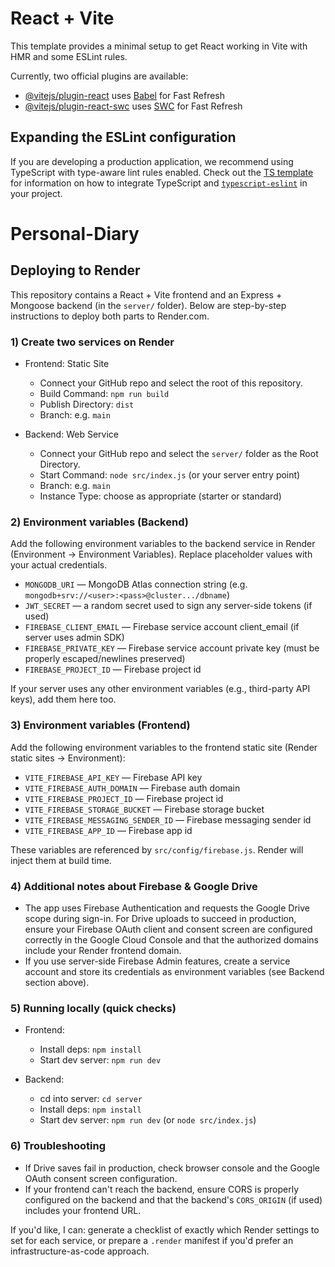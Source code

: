 # React + Vite

This template provides a minimal setup to get React working in Vite with HMR and some ESLint rules.

Currently, two official plugins are available:

- [@vitejs/plugin-react](https://github.com/vitejs/vite-plugin-react/blob/main/packages/plugin-react) uses [Babel](https://babeljs.io/) for Fast Refresh
- [@vitejs/plugin-react-swc](https://github.com/vitejs/vite-plugin-react/blob/main/packages/plugin-react-swc) uses [SWC](https://swc.rs/) for Fast Refresh

## Expanding the ESLint configuration

If you are developing a production application, we recommend using TypeScript with type-aware lint rules enabled. Check out the [TS template](https://github.com/vitejs/vite/tree/main/packages/create-vite/template-react-ts) for information on how to integrate TypeScript and [`typescript-eslint`](https://typescript-eslint.io) in your project.
# Personal-Diary

## Deploying to Render

This repository contains a React + Vite frontend and an Express + Mongoose backend (in the `server/` folder). Below are step-by-step instructions to deploy both parts to Render.com.

### 1) Create two services on Render

- Frontend: Static Site
	- Connect your GitHub repo and select the root of this repository.
	- Build Command: `npm run build`
	- Publish Directory: `dist`
	- Branch: e.g. `main`

- Backend: Web Service
	- Connect your GitHub repo and select the `server/` folder as the Root Directory.
	- Start Command: `node src/index.js` (or your server entry point)
	- Branch: e.g. `main`
	- Instance Type: choose as appropriate (starter or standard)

### 2) Environment variables (Backend)

Add the following environment variables to the backend service in Render (Environment -> Environment Variables). Replace placeholder values with your actual credentials.

- `MONGODB_URI` — MongoDB Atlas connection string (e.g. `mongodb+srv://<user>:<pass>@cluster.../dbname`)
- `JWT_SECRET` — a random secret used to sign any server-side tokens (if used)
- `FIREBASE_CLIENT_EMAIL` — Firebase service account client_email (if server uses admin SDK)
- `FIREBASE_PRIVATE_KEY` — Firebase service account private key (must be properly escaped/newlines preserved)
- `FIREBASE_PROJECT_ID` — Firebase project id

If your server uses any other environment variables (e.g., third-party API keys), add them here too.

### 3) Environment variables (Frontend)

Add the following environment variables to the frontend static site (Render static sites -> Environment):

- `VITE_FIREBASE_API_KEY` — Firebase API key
- `VITE_FIREBASE_AUTH_DOMAIN` — Firebase auth domain
- `VITE_FIREBASE_PROJECT_ID` — Firebase project id
- `VITE_FIREBASE_STORAGE_BUCKET` — Firebase storage bucket
- `VITE_FIREBASE_MESSAGING_SENDER_ID` — Firebase messaging sender id
- `VITE_FIREBASE_APP_ID` — Firebase app id

These variables are referenced by `src/config/firebase.js`. Render will inject them at build time.

### 4) Additional notes about Firebase & Google Drive

- The app uses Firebase Authentication and requests the Google Drive scope during sign-in. For Drive uploads to succeed in production, ensure your Firebase OAuth client and consent screen are configured correctly in the Google Cloud Console and that the authorized domains include your Render frontend domain.
- If you use server-side Firebase Admin features, create a service account and store its credentials as environment variables (see Backend section above).

### 5) Running locally (quick checks)

- Frontend:
	- Install deps: `npm install`
	- Start dev server: `npm run dev`

- Backend:
	- cd into server: `cd server`
	- Install deps: `npm install`
	- Start dev server: `npm run dev` (or `node src/index.js`)

### 6) Troubleshooting

- If Drive saves fail in production, check browser console and the Google OAuth consent screen configuration.
- If your frontend can't reach the backend, ensure CORS is properly configured on the backend and that the backend's `CORS_ORIGIN` (if used) includes your frontend URL.

If you'd like, I can: generate a checklist of exactly which Render settings to set for each service, or prepare a `.render` manifest if you'd prefer an infrastructure-as-code approach.
